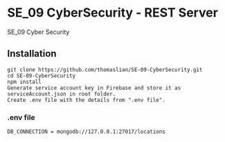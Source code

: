 # SE_09 CyberSecurity - REST Server
SE_09 Cyber Security

## Installation
```
git clone https://github.com/thomaslian/SE-09-CyberSecurity.git
cd SE-09-CyberSecurity
npm install
Generate service account key in Firebase and store it as serviceAccount.json in root folder.
Create .env file with the details from ".env file".
```

### .env file
```
DB_CONNECTION = mongodb://127.0.0.1:27017/locations
```

